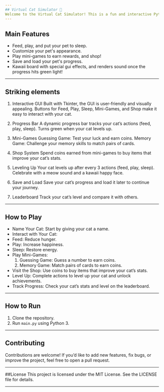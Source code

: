 ```yaml
---
## Virtual Cat Simulator 🐾
Welcome to the Virtual Cat Simulator! This is a fun and interactive Python project where you can adopt and take care of your very own virtual cat. Feed, play, and put your cat to sleep while earning coins, leveling up, and unlocking achievements. With mini-games and a shop system, there’s always something new to explore!
---
```


## Main Features
- Feed, play, and put your pet to sleep.
- Customize your pet's appearance.
- Play mini-games to earn rewards, and shop!
- Save and load your pet's progress.
- Kawaii board with special gui effects, and renders sound once the progress hits green light!

---
## Striking elements
1. Interactive GUI
Built with Tkinter, the GUI is user-friendly and visually appealing.
Buttons for Feed, Play, Sleep, Mini-Games, and Shop make it easy to interact with your cat.

2. Progress Bar
A dynamic progress bar tracks your cat’s actions (feed, play, sleep).
Turns green when your cat levels up.

3. Mini-Games
Guessing Game: Test your luck and earn coins.
Memory Game: Challenge your memory skills to match pairs of cards.

4. Shop System
Spend coins earned from mini-games to buy items that improve your cat’s stats.

5. Leveling Up
Your cat levels up after every 3 actions (feed, play, sleep).
Celebrate with a meow sound and a kawaii happy face.

6. Save and Load
Save your cat’s progress and load it later to continue your journey.

7. Leaderboard
Track your cat’s level and compare it with others.

---
## How to Play
- Name Your Cat: Start by giving your cat a name.
- Interact with Your Cat:
- Feed: Reduce hunger.
- Play: Increase happiness.
- Sleep: Restore energy.
- Play Mini-Games:
    1) Guessing Game: Guess a number to earn coins.
    2) Memory Game: Match pairs of cards to earn coins.
- Visit the Shop:
  Use coins to buy items that improve your cat’s stats.
- Level Up:
  Complete actions to level up your cat and unlock achievements.
- Track Progress:
  Check your cat’s stats and level on the leaderboard.
  
---
## How to Run
1. Clone the repository.
2. Run `main.py` using Python 3.
---
## Contributing
Contributions are welcome! If you’d like to add new features, fix bugs, or improve the project, feel free to open a pull request.

---
##License
This project is licensed under the MIT License. See the LICENSE file for details.

---
